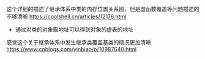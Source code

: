 这个详细的描述了继承体系中类的内存位置关系图，但是虚函数覆盖等问题描述的不够清晰
https://coolshell.cn/articles/12176.html

* 通过对类的对象取地址可以得到对象的虚表的地址

感觉这个关于继承体系中发生继承类覆盖基类的情况更加清晰
https://www.cnblogs.com/yinbiao/p/10987640.html
